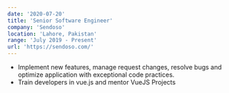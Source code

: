 ```yaml
---
date: '2020-07-20'
title: 'Senior Software Engineer'
company: 'Sendoso'
location: 'Lahore, Pakistan'
range: 'July 2019 - Present'
url: 'https://sendoso.com/'
---
```


- Implement new features, manage request changes, resolve bugs and optimize application with exceptional code practices.
- Train developers in vue.js and mentor VueJS Projects
